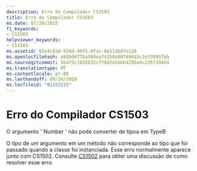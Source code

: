 ```yaml
---
description: Erro do Compilador CS1503
title: Erro do Compilador CS1503
ms.date: 07/20/2015
f1_keywords:
- CS1503
helpviewer_keywords:
- CS1503
ms.assetid: 65e4c63d-928d-49f5-8fac-8e113b07e128
ms.openlocfilehash: e88b9677ba9b9eaf4358e80fd4693c1e339957bb
ms.sourcegitcommit: 5b475c1855b32cf78d2d1bbb4295e4c236f39464
ms.translationtype: MT
ms.contentlocale: pt-BR
ms.lasthandoff: 09/24/2020
ms.locfileid: "91152215"
---
```

# <a name="compiler-error-cs1503"></a>Erro do Compilador CS1503

O argumento ' Number ' não pode converter de tipoa em TypeB  
  
 O tipo de um argumento em um método não corresponde ao tipo que foi passado quando a classe foi instanciada. Esse erro normalmente aparece junto com CS1502. Consulte [CS1502](../language-reference/compiler-messages/cs1502.md) para obter uma discussão de como resolver esse erro.
